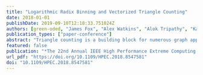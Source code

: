 ```yaml
---
title: "Logarithmic Radix Binning and Vectorized Triangle Counting"
date: 2018-01-01
publishDate: 2019-09-10T12:18:33.751024Z
authors: [green-oded, "James Fox", "Alex Watkins", "Alok Tripathy", "Kasimir Gabert", "Euna Kim", "Xiaojing An", "Kumar Aatish", admin]
publication_types: ["paper-conference"]
abstract: "Triangle counting is a building block for numerous graph applications and given the fact that graphs continue to grow in size, its scalability is important. As such, numerous algorithms have been designed for triangle counting - some of which are compute-bound rather than memory bound. Even for compute-bound algorithms, one of the key challenges is the limited control flow available on the processor. This is in-part due to the high dependency between the control flow, input data, and limited utilization of vector instructions. Not surprising, compilers are not always able to detect these data dependencies and vectorize the algorithms. Using the branch-avoiding model we show to remove control flow restrictions by replacing branches with an equivalent set of arithmetic operations. More so, we show how these can be vectorized using Intel's AVX-512 instruction set and that our new vectorized algorithms are 2×-5× faster than scalar counterparts. We also present a new load balancing method, Logarithmic Radix Binning (LRB) that ensures that threads and the vector data lanes execute a near equal amount of work at any given time. Altogether, our algorithm outperforms several 2017 HPEC Graph Challenge Champions such as the KOKKOS framework and a GPU based algorithm by anywhere from 1.5× and up to 14×."
featured: false
publication: "*The 22nd Annual IEEE High Performance Extreme Computing Conference, HPEC 2018, Waltham, MA, USA, September 25-27, 2018*"
url_pdf: "https://doi.org/10.1109/HPEC.2018.8547581"
doi: "10.1109/HPEC.2018.8547581"
---
```


